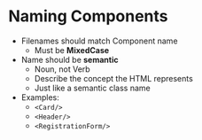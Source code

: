 # Naming Components

- Filenames should match Component name
    - Must be **MixedCase**
- Name should be **semantic**
    - Noun, not Verb
    - Describe the concept the HTML represents
    - Just like a semantic class name
- Examples:
    - `<Card/>`
    - `<Header/>`
    - `<RegistrationForm/>`

